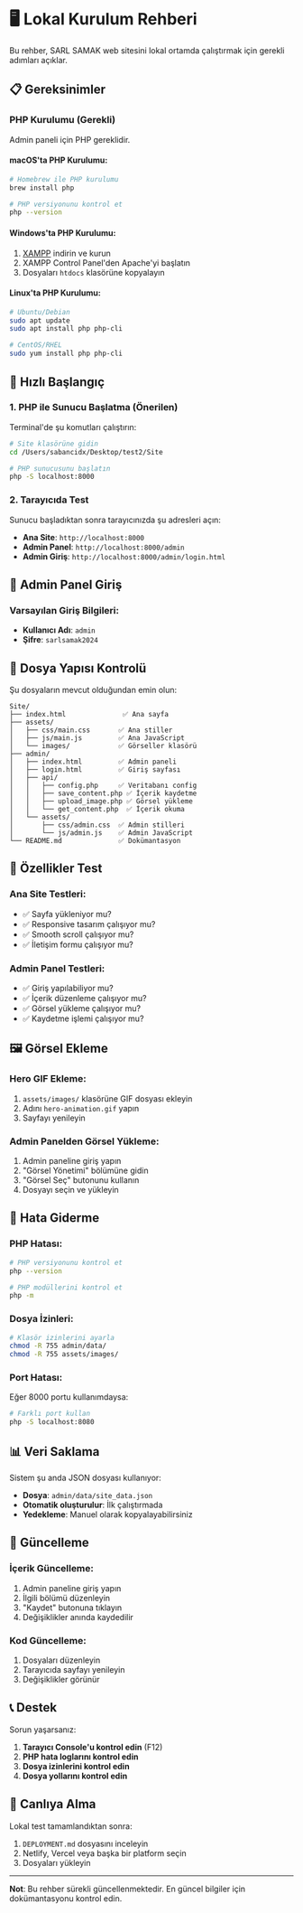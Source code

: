 # 🖥️ Lokal Kurulum Rehberi

Bu rehber, SARL SAMAK web sitesini lokal ortamda çalıştırmak için gerekli adımları açıklar.

## 📋 Gereksinimler

### **PHP Kurulumu (Gerekli)**
Admin paneli için PHP gereklidir.

#### **macOS'ta PHP Kurulumu:**
```bash
# Homebrew ile PHP kurulumu
brew install php

# PHP versiyonunu kontrol et
php --version
```

#### **Windows'ta PHP Kurulumu:**
1. [XAMPP](https://www.apachefriends.org/) indirin ve kurun
2. XAMPP Control Panel'den Apache'yi başlatın
3. Dosyaları `htdocs` klasörüne kopyalayın

#### **Linux'ta PHP Kurulumu:**
```bash
# Ubuntu/Debian
sudo apt update
sudo apt install php php-cli

# CentOS/RHEL
sudo yum install php php-cli
```

## 🚀 Hızlı Başlangıç

### **1. PHP ile Sunucu Başlatma (Önerilen)**

Terminal'de şu komutları çalıştırın:

```bash
# Site klasörüne gidin
cd /Users/sabancidx/Desktop/test2/Site

# PHP sunucusunu başlatın
php -S localhost:8000
```

### **2. Tarayıcıda Test**

Sunucu başladıktan sonra tarayıcınızda şu adresleri açın:

- **Ana Site**: `http://localhost:8000`
- **Admin Panel**: `http://localhost:8000/admin`
- **Admin Giriş**: `http://localhost:8000/admin/login.html`

## 🔐 Admin Panel Giriş

### **Varsayılan Giriş Bilgileri:**
- **Kullanıcı Adı**: `admin`
- **Şifre**: `sarlsamak2024`

## 📁 Dosya Yapısı Kontrolü

Şu dosyaların mevcut olduğundan emin olun:

```
Site/
├── index.html              ✅ Ana sayfa
├── assets/
│   ├── css/main.css       ✅ Ana stiller
│   ├── js/main.js         ✅ Ana JavaScript
│   └── images/            ✅ Görseller klasörü
├── admin/
│   ├── index.html         ✅ Admin paneli
│   ├── login.html         ✅ Giriş sayfası
│   ├── api/
│   │   ├── config.php     ✅ Veritabanı config
│   │   ├── save_content.php ✅ İçerik kaydetme
│   │   ├── upload_image.php ✅ Görsel yükleme
│   │   └── get_content.php  ✅ İçerik okuma
│   └── assets/
│       ├── css/admin.css  ✅ Admin stilleri
│       └── js/admin.js    ✅ Admin JavaScript
└── README.md              ✅ Dokümantasyon
```

## 🔧 Özellikler Test

### **Ana Site Testleri:**
- ✅ Sayfa yükleniyor mu?
- ✅ Responsive tasarım çalışıyor mu?
- ✅ Smooth scroll çalışıyor mu?
- ✅ İletişim formu çalışıyor mu?

### **Admin Panel Testleri:**
- ✅ Giriş yapılabiliyor mu?
- ✅ İçerik düzenleme çalışıyor mu?
- ✅ Görsel yükleme çalışıyor mu?
- ✅ Kaydetme işlemi çalışıyor mu?

## 🖼️ Görsel Ekleme

### **Hero GIF Ekleme:**
1. `assets/images/` klasörüne GIF dosyası ekleyin
2. Adını `hero-animation.gif` yapın
3. Sayfayı yenileyin

### **Admin Panelden Görsel Yükleme:**
1. Admin paneline giriş yapın
2. "Görsel Yönetimi" bölümüne gidin
3. "Görsel Seç" butonunu kullanın
4. Dosyayı seçin ve yükleyin

## 🐛 Hata Giderme

### **PHP Hatası:**
```bash
# PHP versiyonunu kontrol et
php --version

# PHP modüllerini kontrol et
php -m
```

### **Dosya İzinleri:**
```bash
# Klasör izinlerini ayarla
chmod -R 755 admin/data/
chmod -R 755 assets/images/
```

### **Port Hatası:**
Eğer 8000 portu kullanımdaysa:
```bash
# Farklı port kullan
php -S localhost:8080
```

## 📊 Veri Saklama

Sistem şu anda JSON dosyası kullanıyor:
- **Dosya**: `admin/data/site_data.json`
- **Otomatik oluşturulur**: İlk çalıştırmada
- **Yedekleme**: Manuel olarak kopyalayabilirsiniz

## 🔄 Güncelleme

### **İçerik Güncelleme:**
1. Admin paneline giriş yapın
2. İlgili bölümü düzenleyin
3. "Kaydet" butonuna tıklayın
4. Değişiklikler anında kaydedilir

### **Kod Güncelleme:**
1. Dosyaları düzenleyin
2. Tarayıcıda sayfayı yenileyin
3. Değişiklikler görünür

## 📞 Destek

Sorun yaşarsanız:

1. **Tarayıcı Console'u kontrol edin** (F12)
2. **PHP hata loglarını kontrol edin**
3. **Dosya izinlerini kontrol edin**
4. **Dosya yollarını kontrol edin**

## 🚀 Canlıya Alma

Lokal test tamamlandıktan sonra:
1. `DEPLOYMENT.md` dosyasını inceleyin
2. Netlify, Vercel veya başka bir platform seçin
3. Dosyaları yükleyin

---

**Not**: Bu rehber sürekli güncellenmektedir. En güncel bilgiler için dokümantasyonu kontrol edin.
